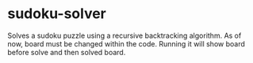 # sudoku-solver
Solves a sudoku puzzle using a recursive backtracking algorithm. As of now, board must be changed within the code. Running it will show board before solve and then solved board.
